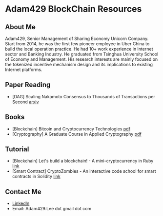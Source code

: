 # Adam429 BlockChain Resources

## About Me

Adam429, Senior Management of Sharing Economy Unicorn Company. Start from 2014, he was the first few pioneer employee in Uber China to build the local operation practice. He had 10+ work experience in Internet sector and Banking Industry. He graduated from Tsinghua University School of Economy and Management. His research interests are mainly focused on the tokenized incentive mechanism design and its implications to existing Internet platforms. 


## Paper Reading

* [DAG] Scaling Nakamoto Consensus to Thousands of Transactions per Second [arxiv](https://arxiv.org/abs/1805.03870)


## Books

* [Blockchain] Bitcoin and Cryptocurrency Technologies [pdf](https://d28rh4a8wq0iu5.cloudfront.net/bitcointech/readings/princeton_bitcoin_book.pdf) 
* [Cryptography] A Graduate Course in Applied Cryptography [pdf](https://crypto.stanford.edu/~dabo/cryptobook/BonehShoup_0_4.pdf)


## Tutorial

* [Blockchain] Let's build a blockchain! - A mini-cryptocurrency in Ruby [link](https://github.com/Haseeb-Qureshi/lets-build-a-blockchain)
* [Smart Contract] CryptoZombies - An interactive code school for smart contracts in Solidity [link](https://cryptozombies.io/)


## Contact Me

* [LinkedIn](https://www.linkedin.com/in/bo-li-adam429/)
* Email: Adam429.Lee dot gmail dot com